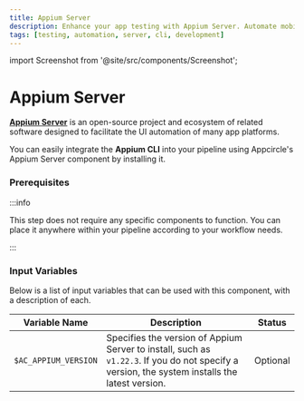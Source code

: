 ```yaml
---
title: Appium Server
description: Enhance your app testing with Appium Server. Automate mobile app testing across platforms for better efficiency and accuracy in development.
tags: [testing, automation, server, cli, development]
---
```


import Screenshot from '@site/src/components/Screenshot';

# Appium Server

[**Appium Server**](https://appium.io/docs/en/latest/) is an open-source project and ecosystem of related software designed to facilitate the UI automation of many app platforms.

You can easily integrate the **Appium CLI** into your pipeline using Appcircle's Appium Server component by installing it.

### Prerequisites

:::info

This step does not require any specific components to function. You can place it anywhere within your pipeline according to your workflow needs.

:::

### Input Variables

Below is a list of input variables that can be used with this component, with a description of each.

<Screenshot url='https://cdn.appcircle.io/docs/assets/BE2795-appiumInput.png' />

| Variable Name        | Description                                                                                                                                    | Status   |
| -------------------- | ---------------------------------------------------------------------------------------------------------------------------------------------- | -------- |
| `$AC_APPIUM_VERSION` | Specifies the version of Appium Server to install, such as `v1.22.3`. If you do not specify a version, the system installs the latest version. | Optional |
